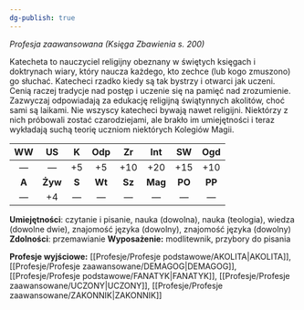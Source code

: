 ```yaml
---
dg-publish: true
---
```

*Profesja zaawansowana (Księga Zbawienia s. 200)*

Katecheta to nauczyciel religijny obeznany w świętych księgach i doktrynach wiary, który naucza każdego, kto zechce (lub kogo zmuszono) go słuchać. Katecheci rzadko kiedy są tak bystrzy i otwarci jak uczeni. Cenią raczej tradycje nad postęp i uczenie się na pamięć nad zrozumienie. Zazwyczaj odpowiadają za edukację religijną świątynnych akolitów, choć sami są laikami. Nie wszyscy katecheci bywają nawet religijni. Niektórzy z nich próbowali zostać czarodziejami, ale brakło im umiejętności i teraz wykładają suchą teorię uczniom niektórych Kolegiów Magii.

|  WW   |   US    |   K   |  Odp   |   Zr   |   Int   |   SW   |  Ogd   |
| :---: | :-----: | :---: | :----: | :----: | :-----: | :----: | :----: |
|   —   |    —    |  +5   |   +5   |  +10   |   +20   |  +15   |  +10   |
| **A** | **Żyw** | **S** | **Wt** | **Sz** | **Mag** | **PO** | **PP** |
|   —   |   +4    |   —   |   —    |   —    |    —    |   —    |   —    |

**Umiejętności**: czytanie i pisanie, nauka (dowolna), nauka (teologia), wiedza (dowolne dwie), znajomość języka (dowolny), znajomość języka (dowolny)
**Zdolności**: przemawianie
**Wyposażenie:** modlitewnik, przybory do pisania

**Profesje wyjściowe:** [[Profesje/Profesje podstawowe/AKOLITA\|AKOLITA]], [[Profesje/Profesje zaawansowane/DEMAGOG\|DEMAGOG]], [[Profesje/Profesje podstawowe/FANATYK\|FANATYK]], [[Profesje/Profesje zaawansowane/UCZONY\|UCZONY]], [[Profesje/Profesje zaawansowane/ZAKONNIK\|ZAKONNIK]]